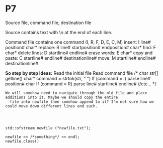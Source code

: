 # P7

Source file, command file, destination file
  
  Source contains text with \n at the end of each line.
 
  Command file contains one command (I, R, F, D, E, C, M)
    insert: I line# position# char*
    replace: R line# startposition# endposition# char*
    find: F char*
    delete lines: D startline# endline#
    erase words: E char*
    copy and paste: C startline# endline# destinationline#
    move: M startline# endline# destinationline#
    
    
**So step by step ideas:**
    Read the initial file
    Read command file
    /*
    char str[]
    getline()
    char* command = strtok(str, " ")
      If (command = I)
        parse line# position# char
      If (command = R)
        parse line# startline# endline#
      //etc...
    */  
    
    
    
    We will somehow need to navigate through the old file and place additions into it. Maybe we should copy the entire 
      file into newfile then somehow append to it? I'm not sure how we could move down different lines and such.
    
    
    
    
    std::ofstream newfile ("newfile.txt");
    
    newfile << /*something*/ << endl;
    newfile.close()
      
    
    
